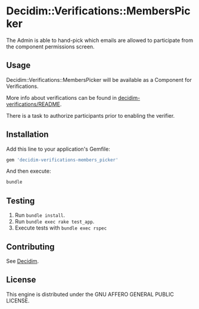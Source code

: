 # Decidim::Verifications::MembersPicker

The Admin is able to hand-pick which emails are allowed to participate from the component permissions screen.

## Usage

Decidim::Verifications::MembersPicker will be available as a Component for Verifications.

More info about verifications can be found in [decidim-verifications/README](https://github.com/decidim/decidim/blob/master/decidim-verifications/README.md).

There is a task to authorize participants prior to enabling the verifier.

## Installation

Add this line to your application's Gemfile:

```ruby
gem 'decidim-verifications-members_picker'
```

And then execute:

```bash
bundle
```

## Testing

1. Run `bundle install`.
2. Run `bundle exec rake test_app`.
3. Execute tests with `bundle exec rspec`

## Contributing

See [Decidim](https://github.com/decidim/decidim).

## License

This engine is distributed under the GNU AFFERO GENERAL PUBLIC LICENSE.
